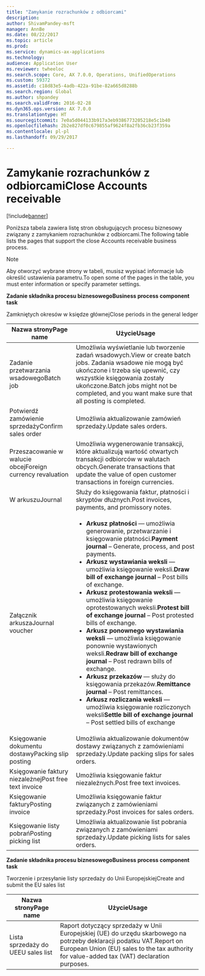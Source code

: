 ```yaml
---
title: "Zamykanie rozrachunków z odbiorcami"
description: 
author: ShivamPandey-msft
manager: AnnBe
ms.date: 08/22/2017
ms.topic: article
ms.prod: 
ms.service: dynamics-ax-applications
ms.technology: 
audience: Application User
ms.reviewer: twheeloc
ms.search.scope: Core, AX 7.0.0, Operations, UnifiedOperations
ms.custom: 59372
ms.assetid: c18d83e5-4adb-422a-91be-82a665d8288b
ms.search.region: Global
ms.author: shpandey
ms.search.validFrom: 2016-02-28
ms.dyn365.ops.version: AX 7.0.0
ms.translationtype: HT
ms.sourcegitcommit: 7e0a5d044133b917a3eb9386773205218e5c1b40
ms.openlocfilehash: 2b2e827df0c679855af9624f8a2fb36cb23f359a
ms.contentlocale: pl-pl
ms.lasthandoff: 09/29/2017

---
```


# <a name="close-accounts-receivable"></a><span data-ttu-id="5e425-102">Zamykanie rozrachunków z odbiorcami</span><span class="sxs-lookup"><span data-stu-id="5e425-102">Close Accounts receivable</span></span>

[!include[banner](../includes/banner.md)]




<span data-ttu-id="5e425-103">Poniższa tabela zawiera listę stron obsługujących procesu biznesowy związany z zamykaniem rozrachunków z odbiorcami.</span><span class="sxs-lookup"><span data-stu-id="5e425-103">The following table lists the pages that support the close Accounts receivable business process.</span></span>

> [!NOTE] 
> <span data-ttu-id="5e425-104">Aby otworzyć wybrane strony w tabeli, musisz wypisać informacje lub określić ustawienia parametru.</span><span class="sxs-lookup"><span data-stu-id="5e425-104">To open some of the pages in the table, you must enter information or specify parameter settings.</span></span>

<span data-ttu-id="5e425-105">**Zadanie składnika procesu biznesowego**</span><span class="sxs-lookup"><span data-stu-id="5e425-105">**Business process component task**</span></span>                   

<span data-ttu-id="5e425-106">Zamkniętych okresów w księdze głównej</span><span class="sxs-lookup"><span data-stu-id="5e425-106">Close periods in the general ledger</span></span>

| <span data-ttu-id="5e425-107">Nazwa strony</span><span class="sxs-lookup"><span data-stu-id="5e425-107">Page name</span></span>                            | <span data-ttu-id="5e425-108">Użycie</span><span class="sxs-lookup"><span data-stu-id="5e425-108">Usage</span></span>                                                                                      |
|--------------------------------------|--------------------------------------------------------------------------------------------|
|<span data-ttu-id="5e425-109">Zadanie przetwarzania wsadowego</span><span class="sxs-lookup"><span data-stu-id="5e425-109">Batch job</span></span>                             | <span data-ttu-id="5e425-110">Umożliwia wyświetlanie lub tworzenie zadań wsadowych.</span><span class="sxs-lookup"><span data-stu-id="5e425-110">View or create batch jobs.</span></span> <span data-ttu-id="5e425-111">Zadania wsadowe nie mogą być ukończone i trzeba się upewnić, czy wszystkie księgowania zostały ukończone.</span><span class="sxs-lookup"><span data-stu-id="5e425-111">Batch jobs might not be completed, and you want make sure that all posting is completed.</span></span>                                                                                                               |
|<span data-ttu-id="5e425-112">Potwierdź zamówienie sprzedaży</span><span class="sxs-lookup"><span data-stu-id="5e425-112">Confirm sales order</span></span>                   | <span data-ttu-id="5e425-113">Umożliwia aktualizowanie zamówień sprzedaży.</span><span class="sxs-lookup"><span data-stu-id="5e425-113">Update sales orders.</span></span>                                                                       |
|<span data-ttu-id="5e425-114">Przeszacowanie w walucie obcej</span><span class="sxs-lookup"><span data-stu-id="5e425-114">Foreign currency revaluation</span></span>          | <span data-ttu-id="5e425-115">Umożliwia wygenerowanie transakcji, które aktualizują wartość otwartych transakcji odbiorców w walutach obcych.</span><span class="sxs-lookup"><span data-stu-id="5e425-115">Generate transactions that update the value of open customer transactions in foreign currencies.</span></span>                                                                                                                         |
| <span data-ttu-id="5e425-116">W arkuszu</span><span class="sxs-lookup"><span data-stu-id="5e425-116">Journal</span></span>                              | <span data-ttu-id="5e425-117">Służy do księgowania faktur, płatności i skryptów dłużnych.</span><span class="sxs-lookup"><span data-stu-id="5e425-117">Post invoices, payments, and promissory notes.</span></span>                                             |
| <span data-ttu-id="5e425-118">Załącznik arkusza</span><span class="sxs-lookup"><span data-stu-id="5e425-118">Journal voucher</span></span>                      |<ul><li><span data-ttu-id="5e425-119">**Arkusz płatności** — umożliwia generowanie, przetwarzanie i księgowanie płatności.</span><span class="sxs-lookup"><span data-stu-id="5e425-119">**Payment journal** – Generate, process, and post payments.</span></span></li><li><span data-ttu-id="5e425-120">**Arkusz wystawiania weksli** — umożliwia księgowanie weksli.</span><span class="sxs-lookup"><span data-stu-id="5e425-120">**Draw bill of exchange journal** – Post bills of exchange.</span></span></li><li><span data-ttu-id="5e425-121">**Arkusz protestowania weksli** — umożliwia księgowanie oprotestowanych weksli.</span><span class="sxs-lookup"><span data-stu-id="5e425-121">**Protest bill of exchange journal** – Post protested bills of exchange.</span></span></li><li><span data-ttu-id="5e425-122">**Arkusz ponownego wystawiania weksli** — umożliwia księgowanie ponownie wystawionych weksli.</span><span class="sxs-lookup"><span data-stu-id="5e425-122">**Redraw bill of exchange journal** – Post redrawn bills of exchange.</span></span></li><li><span data-ttu-id="5e425-123">**Arkusz przekazów** — służy do księgowania przekazów.</span><span class="sxs-lookup"><span data-stu-id="5e425-123">**Remittance journal** – Post remittances.</span></span></li><li><span data-ttu-id="5e425-124">**Arkusz rozliczania weksli** — umożliwia księgowanie rozliczonych weksli</span><span class="sxs-lookup"><span data-stu-id="5e425-124">**Settle bill of exchange journal** – Post settled bills of exchange</span></span></li></ul>                   |
| <span data-ttu-id="5e425-125">Księgowanie dokumentu dostawy</span><span class="sxs-lookup"><span data-stu-id="5e425-125">Packing slip posting</span></span>                 | <span data-ttu-id="5e425-126">Umożliwia aktualizowanie dokumentów dostawy związanych z zamówieniami sprzedaży.</span><span class="sxs-lookup"><span data-stu-id="5e425-126">Update packing slips for sales orders.</span></span>                                                     |
| <span data-ttu-id="5e425-127">Księgowanie faktury niezależnej</span><span class="sxs-lookup"><span data-stu-id="5e425-127">Post free text invoice</span></span>               | <span data-ttu-id="5e425-128">Umożliwia księgowanie faktur niezależnych.</span><span class="sxs-lookup"><span data-stu-id="5e425-128">Post free text invoices.</span></span>                                                                   |
| <span data-ttu-id="5e425-129">Księgowanie faktury</span><span class="sxs-lookup"><span data-stu-id="5e425-129">Posting invoice</span></span>                      | <span data-ttu-id="5e425-130">Umożliwia księgowanie faktur związanych z zamówieniami sprzedaży.</span><span class="sxs-lookup"><span data-stu-id="5e425-130">Post invoices for sales orders.</span></span>                                                            |
| <span data-ttu-id="5e425-131">Księgowanie listy pobrań</span><span class="sxs-lookup"><span data-stu-id="5e425-131">Posting picking list</span></span>                 |<span data-ttu-id="5e425-132">Umożliwia aktualizowanie list pobrania związanych z zamówieniami sprzedaży.</span><span class="sxs-lookup"><span data-stu-id="5e425-132">Update picking lists for sales orders.</span></span>                                                      |

<span data-ttu-id="5e425-133">**Zadanie składnika procesu biznesowego**</span><span class="sxs-lookup"><span data-stu-id="5e425-133">**Business process component task**</span></span>   

<span data-ttu-id="5e425-134">Tworzenie i przesyłanie listy sprzedaży do Unii Europejskiej</span><span class="sxs-lookup"><span data-stu-id="5e425-134">Create and submit the EU sales list</span></span>

| <span data-ttu-id="5e425-135">Nazwa strony</span><span class="sxs-lookup"><span data-stu-id="5e425-135">Page name</span></span>                            | <span data-ttu-id="5e425-136">Użycie</span><span class="sxs-lookup"><span data-stu-id="5e425-136">Usage</span></span>                                                                                      |
|--------------------------------------|--------------------------------------------------------------------------------------------|
|<span data-ttu-id="5e425-137">Lista sprzedaży do UE</span><span class="sxs-lookup"><span data-stu-id="5e425-137">EU sales list</span></span>                         | <span data-ttu-id="5e425-138">Raport dotyczący sprzedaży w Unii Europejskiej (UE) do urzędu skarbowego na potrzeby deklaracji podatku VAT.</span><span class="sxs-lookup"><span data-stu-id="5e425-138">Report on European Union (EU) sales to the tax authority for value-added tax (VAT) declaration purposes.</span></span>                                                                                                                           |







